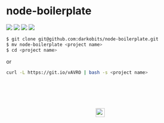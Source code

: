 # node-boilerplate

[![][npm-img]][npm-url] [![][david-img]][david-url] [![][cc-img]][cc-url] [![][xo-img]][xo-url]

```bash
$ git clone git@github.com:darkobits/node-boilerplate.git
$ mv node-boilerplate <project name>
$ cd <project name>
```

or

```bash
curl -L https://git.io/vAVRO | bash -s <project name>
```

## &nbsp;
<p align="center">
  <br>
  <img width="24" height="24" src="https://cloud.githubusercontent.com/assets/441546/25318539/db2f4cf2-2845-11e7-8e10-ef97d91cd538.png">
</p>

[npm-img]: https://img.shields.io/npm/v/@darkobits/node-boilerplate.svg?style=flat-square
[npm-url]: https://www.npmjs.com/package/@darkobits/node-boilerplate

[david-img]: https://img.shields.io/david/darkobits/node-boilerplate.svg?style=flat-square
[david-url]: https://david-dm.org/darkobits/node-boilerplate

[cc-img]: https://img.shields.io/badge/Conventional%20Commits-1.0.0-yellow.svg?style=flat-square
[cc-url]: https://github.com/conventional-changelog/standard-version

[xo-img]: https://img.shields.io/badge/code_style-XO-e271a5.svg?style=flat-square
[xo-url]: https://github.com/sindresorhus/xo
